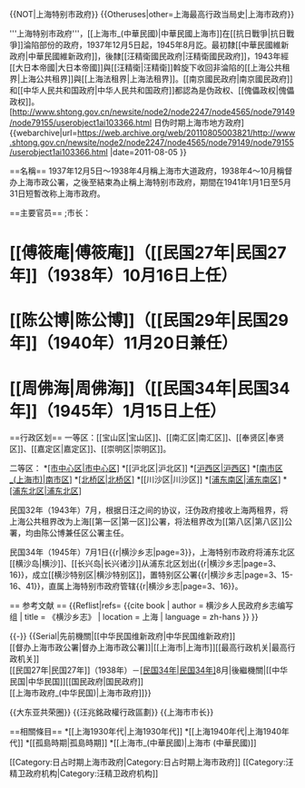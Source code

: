 {{NOT|上海特别市政府}}
{{Otheruses|other=上海最高行政当局史|上海市政府}}

'''上海特别市政府'''，[[上海市_(中華民國)|中華民國上海市]]在[[抗日戰爭|抗日戰爭]]淪陷部份的政府，1937年12月5日起，1945年8月訖。最初隸[[中華民國維新政府|中華民國維新政府]]，後隸[[汪精衛國民政府|汪精衛國民政府]]，1943年經[[大日本帝國|大日本帝國]]與[[汪精衛|汪精衛]]斡旋下收回非淪陷的[[上海公共租界|上海公共租界]]與[[上海法租界|上海法租界]]。[[南京國民政府|南京國民政府]]和[[中华人民共和国政府|中华人民共和国政府]]都認為是伪政权、[[傀儡政权|傀儡政权]]。<ref>[http://www.shtong.gov.cn/newsite/node2/node2247/node4565/node79149/node79155/userobject1ai103366.html 日伪时期上海市地方政府] {{webarchive|url=https://web.archive.org/web/20110805003821/http://www.shtong.gov.cn/newsite/node2/node2247/node4565/node79149/node79155/userobject1ai103366.html |date=2011-08-05 }}</ref>

==名稱==
1937年12月5日～1938年4月稱上海市大道政府，1938年4～10月稱督办上海市政公署，之後至結束為止稱上海特别市政府，期間在1941年1月1日至5月31日短暫改称上海市政府。

==主要官员==
;市长：
# [[傅筱庵|傅筱庵]]（[[民国27年|民国27年]]（1938年）10月16日上任）
# [[陈公博|陈公博]]（[[民国29年|民国29年]]（1940年）11月20日兼任）
# [[周佛海|周佛海]]（[[民国34年|民国34年]]（1945年）1月15日上任）

==行政区划==
一等区：[[宝山区|宝山区]]、[[南汇区|南汇区]]、[[奉贤区|奉贤区]]、[[嘉定区|嘉定区]]、[[崇明区|崇明区]]。

二等区：
*[[市中心区|市中心区]](1943年8月改称[[第二区|第二区]])
*[[沪北区|沪北区]]
*[[沪西区|沪西区]](1943年8月至1944年8月期间一度改称[[第四区|第四区]])
*[[南市区_(上海市)|南市区]](1941年撤销，1943年恢复，改称[[第七区|第七区]]。1944年再次撤销，辖地划归市府直辖)
*[[北桥区|北桥区]](1944年7月改为[[申江县|申江县]])
*[[川沙区|川沙区]]
*[[浦东南区|浦东南区]](1943年8月至1944年8月期间一度改称[[第六区|第六区]])
*[[浦东北区|浦东北区]](1943年8月至1944年8月期间一度改称[[第五区|第五区]])

民国32年（1943年）7月，根据日汪之间的协议，汪伪政府接收上海两租界，将上海公共租界改为上海[[第一区|第一区]]公署，将法租界改为[[第八区|第八区]]公署，均由陈公博兼任区公署主任。

民国34年（1945年）7月1日{{r|横沙乡志|page=3}}，上海特别市政府将浦东北区[[横沙岛|横沙]]、[[长兴岛|长兴诸沙]]从浦东北区划出{{r|横沙乡志|page=3、16}}，成立[[横沙特别区|横沙特别区]]，置特别区公署{{r|横沙乡志|page=3、15-16、41}}，直属上海特别市政府管辖{{r|横沙乡志|page=3、16}}。

== 参考文献 ==
{{Reflist|refs=
<ref name="横沙乡志">{{cite book | author = 横沙乡人民政府乡志编写组 | title = 《横沙乡志》 | location = 上海 | language = zh-hans }} </ref>
}}

{{-}}
{{Serial|先前機關|[[中华民国维新政府|中华民国维新政府]]<br />[[督办上海市政公署|督办上海市政公署]]|[[上海市|上海市]][[最高行政机关|最高行政机关]]<br />[[民国27年|民国27年]]（1938年）－[[民国34年|民国34年]](1945年)8月|後繼機關|[[中华民国|中华民国]][[国民政府|国民政府]]<br />[[上海市政府_(中华民国)|上海市政府]]}}

{{大东亚共荣圈}}
{{汪兆銘政權行政區劃}}
{{上海市市长}}

==相關條目==
*[[上海1930年代|上海1930年代]]
*[[上海1940年代|上海1940年代]]
*[[孤島時期|孤島時期]]
*[[上海市_(中華民國)|上海市 (中華民國)]]

[[Category:日占时期上海市政府|Category:日占时期上海市政府]]
[[Category:汪精卫政府机构|Category:汪精卫政府机构]]